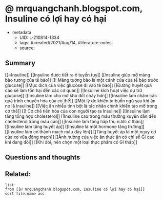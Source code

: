 # @ mrquangchanh.blogspot.com, Insuline có lợi hay có hại


- metadata
	- UID: L-210814-1334
	- tags: #created/2021/Aug/14, #literature-notes 
	- source: 

## Summary
[[~Insuline]]
[[Insuline được tiết ra ở tuyến tụy]]
[[Insuline giúp mở màng bào tương của tế bào]]
[[! Màng tương bào là một cánh cửa của tế bào trước glucose]]
[[Mục đích của việc glucose đi vào tế bào]]
[[Đường huyết quá cao sẽ làm tổn hại đến các cơ quan]]
[[Insuline kích hoạt việc dự trữ glucose]]
[[Insuline làm cho mỡ khó đốt cháy hơn]]
[[Insuline làm chậm các quá trình chuyển hóa của cơ thể]]
[[Một lý do khiến ta buồn ngủ sau khi ăn no là Insuline]]
[[Việc ăn nhiều tinh bột là tác nhân chính khiến tạo mỡ trong cơ thể]]
[[! Cơ chế tiến hóa của con người tạo ra Insuline]]
[[Insuline làm tăng tổng hợp cholesterol]]
[[Insuline cao trong máu thường xuyên dẫn đến cholesterol trong máu cao]]
[[Insuline làm tăng hấp thụ nước ở thận]]
[[Insuline làm tăng huyết áp]]
[[Insuline là một hormone tăng trưởng]]
[[Insuline làm cơ thành mạch máu dày lên]]
[[Tăng huyết áp là một nguy cơ của xơ vữa động mạch]]
[[Ảnh hưởng của việc ăn thức ăn có chỉ số GI cao khi đang đói]]
[[Khi đói, nên chọn một loại thực phẩm có GI thấp]]

## Questions and thoughts


## Related:
```dataview
list
from [[@ mrquangchanh.blogspot.com, Insuline có lợi hay có hại]]
sort file.name asc
```
